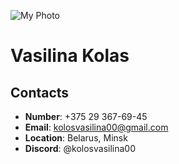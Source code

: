 ![My Photo](https://avatars.worldcubeassociation.org/uploads/user/avatar/2014KOLO03/1619439593.jpg)

# Vasilina Kolas
## Contacts
- **Number**: +375 29 367-69-45
- **Email**: kolosvasilina00@gmail.com
- **Location**: Belarus, Minsk
- **Discord**: @kolosvasilina00
